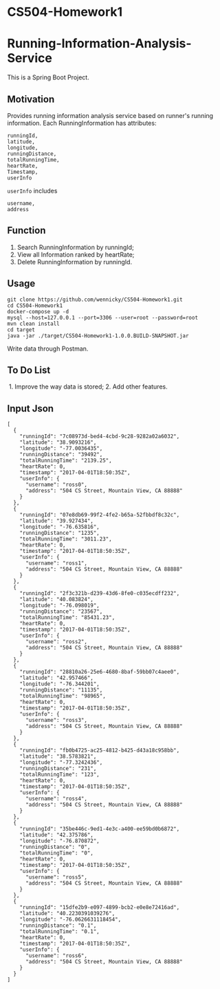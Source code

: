 # CS504-Homework1

# Running-Information-Analysis-Service

This is a Spring Boot Project.

## Motivation
Provides running information analysis service based on runner's running information. Each RunningInformation has attributes:
```
runningId,
latitude,
longitude,
runningDistance,
totalRunningTime,
heartRate,
Timestamp,
userInfo
```
`userInfo` includes 
```
username,
address
```
## Function
  1. Search RunningInformation by runningId;
  2. View all Information ranked by heartRate;
  3. Delete RunningInformation by runningId.
## Usage
```
git clone https://github.com/wennicky/CS504-Homework1.git
cd CS504-Homework1
docker-compose up -d
mysql --host=127.0.0.1 --port=3306 --user=root --password=root
mvn clean install
cd target
java -jar ./target/CS504-Homework1-1.0.0.BUILD-SNAPSHOT.jar
```
Write data through Postman.
## To Do List
  1. Improve the way data is stored;
  2. Add other features.
## Input Json
```
[
  {
    "runningId": "7c08973d-bed4-4cbd-9c28-9282a02a6032",
    "latitude": "38.9093216",
    "longitude": "-77.0036435",
    "runningDistance": "39492",
    "totalRunningTime": "2139.25",
    "heartRate": 0,
    "timestamp": "2017-04-01T18:50:35Z",
    "userInfo": {
      "username": "ross0",
      "address": "504 CS Street, Mountain View, CA 88888"
    }
  },
  {
    "runningId": "07e8db69-99f2-4fe2-b65a-52fbbdf8c32c",
    "latitude": "39.927434",
    "longitude": "-76.635816",
    "runningDistance": "1235",
    "totalRunningTime": "3011.23",
    "heartRate": 0,
    "timestamp": "2017-04-01T18:50:35Z",
    "userInfo": {
      "username": "ross1",
      "address": "504 CS Street, Mountain View, CA 88888"
    }
  },
  {
    "runningId": "2f3c321b-d239-43d6-8fe0-c035ecdff232",
    "latitude": "40.083824",
    "longitude": "-76.098019",
    "runningDistance": "23567",
    "totalRunningTime": "85431.23",
    "heartRate": 0,
    "timestamp": "2017-04-01T18:50:35Z",
    "userInfo": {
      "username": "ross2",
      "address": "504 CS Street, Mountain View, CA 88888"
    }
  },
  {
    "runningId": "28810a26-25e6-4680-8baf-59bb07c4aee0",
    "latitude": "42.957466",
    "longitude": "-76.344201",
    "runningDistance": "11135",
    "totalRunningTime": "98965",
    "heartRate": 0,
    "timestamp": "2017-04-01T18:50:35Z",
    "userInfo": {
      "username": "ross3",
      "address": "504 CS Street, Mountain View, CA 88888"
    }
  },
  {
    "runningId": "fb0b4725-ac25-4812-b425-d43a18c958bb",
    "latitude": "38.5783821",
    "longitude": "-77.3242436",
    "runningDistance": "231",
    "totalRunningTime": "123",
    "heartRate": 0,
    "timestamp": "2017-04-01T18:50:35Z",
    "userInfo": {
      "username": "ross4",
      "address": "504 CS Street, Mountain View, CA 88888"
    }
  },
  {
    "runningId": "35be446c-9ed1-4e3c-a400-ee59bd0b6872",
    "latitude": "42.375786",
    "longitude": "-76.870872",
    "runningDistance": "0",
    "totalRunningTime": "0",
    "heartRate": 0,
    "timestamp": "2017-04-01T18:50:35Z",
    "userInfo": {
      "username": "ross5",
      "address": "504 CS Street, Mountain View, CA 88888"
    }
  },
  {
    "runningId": "15dfe2b9-e097-4899-bcb2-e0e8e72416ad",
    "latitude": "40.2230391039276",
    "longitude": "-76.0626631118454",
    "runningDistance": "0.1",
    "totalRunningTime": "0.1",
    "heartRate": 0,
    "timestamp": "2017-04-01T18:50:35Z",
    "userInfo": {
      "username": "ross6",
      "address": "504 CS Street, Mountain View, CA 88888"
    }
  }
]
```
